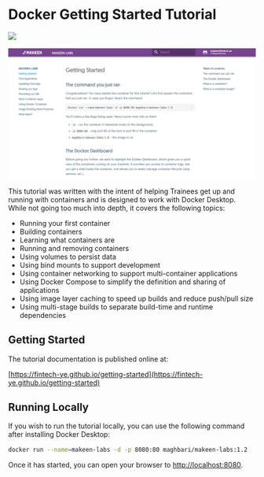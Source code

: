 # Docker Getting Started Tutorial

[<img src="https://img.shields.io/badge/dockerhub-images-important.svg?logo=Docker">](https://hub.docker.com/r/maghbari/makeen-labs)


![Screenshot](docs/images/makeen-labs.png)

This tutorial was written with the intent of helping Trainees get up and running
with containers and is designed to work with Docker Desktop. While not going too much 
into depth, it covers the following topics:

- Running your first container
- Building containers
- Learning what containers are
- Running and removing containers
- Using volumes to persist data
- Using bind mounts to support development
- Using container networking to support multi-container applications
- Using Docker Compose to simplify the definition and sharing of applications
- Using image layer caching to speed up builds and reduce push/pull size
- Using multi-stage builds to separate build-time and runtime dependencies

## Getting Started

The tutorial documentation is published online at:

[https://fintech-ye.github.io/getting-started](https://fintech-ye.github.io/getting-started)


## Running Locally

If you wish to run the tutorial locally, you can use the following command after installing Docker Desktop:

```bash
docker run --name=makeen-labs -d -p 8080:80 maghbari/makeen-labs:1.2
```

Once it has started, you can open your browser to [http://localhost:8080](http://localhost:8080).